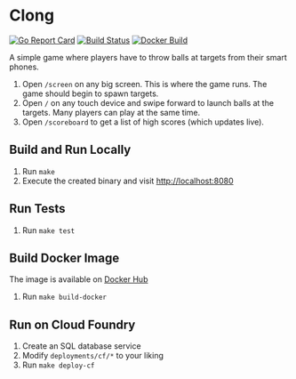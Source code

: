 # Clong

[![Go Report Card](https://goreportcard.com/badge/github.com/mastertinner/clong?style=flat-square)](https://goreportcard.com/report/github.com/mastertinner/clong)
[![Build Status](https://img.shields.io/endpoint.svg?url=https%3A%2F%2Factions-badge.atrox.dev%2Fmastertinner%2Fclong%2Fbadge&style=flat-square)](https://github.com/mastertinner/clong/actions)
[![Docker Build](https://img.shields.io/docker/cloud/build/mastertinner/clong.svg?style=flat-square)](https://hub.docker.com/r/mastertinner/clong)

A simple game where players have to throw balls at targets from their smart phones.

1.  Open `/screen` on any big screen. This is where the game runs. The game should begin to spawn targets.
1.  Open `/` on any touch device and swipe forward to launch balls at the targets. Many players can play at the same time.
1.  Open `/scoreboard` to get a list of high scores (which updates live).

## Build and Run Locally

1.  Run `make`
1.  Execute the created binary and visit <http://localhost:8080>

## Run Tests

1.  Run `make test`

## Build Docker Image

The image is available on [Docker Hub](https://hub.docker.com/r/mastertinner/clong/)

1.  Run `make build-docker`

## Run on Cloud Foundry

1.  Create an SQL database service
1.  Modify `deployments/cf/*` to your liking
1.  Run `make deploy-cf`
